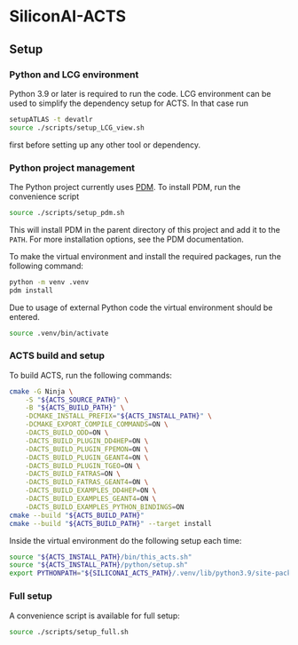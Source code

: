 # SiliconAI-ACTS

## Setup

### Python and LCG environment

Python 3.9 or later is required to run the code. LCG environment can be used
to simplify the dependency setup for ACTS. In that case run

```bash
setupATLAS -t devatlr
source ./scripts/setup_LCG_view.sh
```

first before setting up any other tool or dependency.

### Python project management

The Python project currently uses
[PDM](https://pdm-project.org). To install PDM, run the convenience script

```bash
source ./scripts/setup_pdm.sh
```

This will install PDM in the parent directory of this project and add it
to the `PATH`. For more installation options, see the PDM documentation.

To make the virtual environment and install the required packages,
run the following command:

```bash
python -m venv .venv
pdm install
```

Due to usage of external Python code the virtual environment should be entered.

```bash
source .venv/bin/activate
```

### ACTS build and setup

To build ACTS, run the following commands:

```bash
cmake -G Ninja \
    -S "${ACTS_SOURCE_PATH}" \
    -B "${ACTS_BUILD_PATH}" \
    -DCMAKE_INSTALL_PREFIX="${ACTS_INSTALL_PATH}" \
    -DCMAKE_EXPORT_COMPILE_COMMANDS=ON \
    -DACTS_BUILD_ODD=ON \
    -DACTS_BUILD_PLUGIN_DD4HEP=ON \
    -DACTS_BUILD_PLUGIN_FPEMON=ON \
    -DACTS_BUILD_PLUGIN_GEANT4=ON \
    -DACTS_BUILD_PLUGIN_TGEO=ON \
    -DACTS_BUILD_FATRAS=ON \
    -DACTS_BUILD_FATRAS_GEANT4=ON \
    -DACTS_BUILD_EXAMPLES_DD4HEP=ON \
    -DACTS_BUILD_EXAMPLES_GEANT4=ON \
    -DACTS_BUILD_EXAMPLES_PYTHON_BINDINGS=ON
cmake --build "${ACTS_BUILD_PATH}"
cmake --build "${ACTS_BUILD_PATH}" --target install
```

Inside the virtual environment do the following setup each time:

```bash
source "${ACTS_INSTALL_PATH}/bin/this_acts.sh"
source "${ACTS_INSTALL_PATH}/python/setup.sh"
export PYTHONPATH="${SILICONAI_ACTS_PATH}/.venv/lib/python3.9/site-packages:${PYTHONPATH}"
```

### Full setup

A convenience script is available for full setup:

```bash
source ./scripts/setup_full.sh
```

